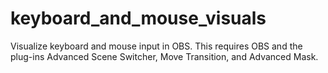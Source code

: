 # keyboard_and_mouse_visuals
Visualize keyboard and mouse input in OBS.  This requires OBS and the plug-ins Advanced Scene Switcher, Move Transition, and Advanced Mask.
